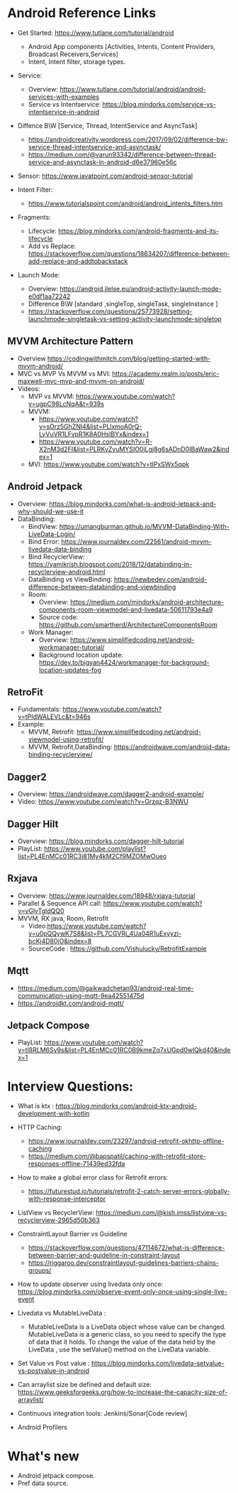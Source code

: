 # Android Reference Links

- Get Started: https://www.tutlane.com/tutorial/android
  - Android App components [Activities, Intents, Content Providers, Broadcast Receivers,Services]
  - Intent, Intent filter, storage types.

- Service: 
  - Overview: https://www.tutlane.com/tutorial/android/android-services-with-examples
  - Service vs Intentservice: https://blog.mindorks.com/service-vs-intentservice-in-android

- Diffence B\W [Service, Thread, IntentService and AsyncTask]
  - https://androidcreativity.wordpress.com/2017/09/02/difference-bw-service-thread-intentservice-and-asynctask/
  - https://medium.com/@varun93342/difference-between-thread-service-and-asynctask-in-android-d6e37960e56c

- Sensor: https://www.javatpoint.com/android-sensor-tutorial 

- Intent Filter: 
  - https://www.tutorialspoint.com/android/android_intents_filters.htm

- Fragments: 
  - Lifecycle:     https://blog.mindorks.com/android-fragments-and-its-lifecycle
  - Add vs Replace: https://stackoverflow.com/questions/18634207/difference-between-add-replace-and-addtobackstack

- Launch Mode:
  - Overview: https://android.jlelse.eu/android-activity-launch-mode-e0df1aa72242
  - Difference B\W [standard ,singleTop, singleTask, singleInstance ]
  - https://stackoverflow.com/questions/25773928/setting-launchmode-singletask-vs-setting-activity-launchmode-singletop

## MVVM Architecture Pattern  
  - Overview https://codingwithmitch.com/blog/getting-started-with-mvvm-android/
  - MVC vs MVP Vs MVVM vs MVI:	https://academy.realm.io/posts/eric-maxwell-mvc-mvp-and-mvvm-on-android/
  - Videos:
    - MVP vs MVVM:	https://www.youtube.com/watch?v=ugpC98LcNqA&t=939s
    - MVVM:	
      - https://www.youtube.com/watch?v=sOrz5GhZNl4&list=PLlxmoA0rQ-LyVuVR1LFvpR1K8A0HsIBYx&index=1
      - https://www.youtube.com/watch?v=R-X2nM3d2FI&list=PLRKyZvuMYSIO0jLgj8g6sADnD0IBaWaw2&index=1
    - MVI:	https://www.youtube.com/watch?v=tIPxSWx5qpk

## Android Jetpack  
  - Overview: https://blog.mindorks.com/what-is-android-jetpack-and-why-should-we-use-it
  - DataBinding: 
    - BindView: https://umangburman.github.io/MVVM-DataBinding-With-LiveData-Login/
    - Bind Error: https://www.journaldev.com/22561/android-mvvm-livedata-data-binding
    - Bind RecyclerView: https://yamikrish.blogspot.com/2018/12/databinding-in-recyclerview-android.html
    - DataBinding vs ViewBinding: https://newbedev.com/android-difference-between-databinding-and-viewbinding  
    - Room:
      - Overview:	https://medium.com/mindorks/android-architecture-components-room-viewmodel-and-livedata-50611793e4a9
      - Source code: https://github.com/smartherd/ArchitectureComponentsRoom  
    - Work Manager:
       - Overview:	https://www.simplifiedcoding.net/android-workmanager-tutorial/
       - Background location update: https://dev.to/bigyan4424/workmanager-for-background-location-updates-fog    

## RetroFit
  - Fundamentals: https://www.youtube.com/watch?v=tPIdWALEVLc&t=946s
  - Example:
    - MVVM, Retrofit: https://www.simplifiedcoding.net/android-viewmodel-using-retrofit/
    - MVVM, Retrofit,DataBinding:  https://androidwave.com/android-data-binding-recyclerview/

## Dagger2
  - Overview: https://androidwave.com/dagger2-android-example/
  - Video: https://www.youtube.com/watch?v=Grzqz-B3NWU

## Dagger Hilt
- Overview: https://blog.mindorks.com/dagger-hilt-tutorial
- PlayList: https://www.youtube.com/playlist?list=PL4EnMCc01RC3i81My4kM2Cf9MZOMwOueo

## Rxjava
  - Overview: https://www.journaldev.com/18948/rxjava-tutorial
  - Parallel & Sequence API call:	https://www.youtube.com/watch?v=vGlyTgIdQQ0
  - MVVM, RX java, Room, Retrofit
    - Video:https://www.youtube.com/watch?v=u0pQQywK7S8&list=PL7CGVRj_4Ua04R1uExyyzi-bcKj4D80jO&index=8
    - SourceCode : https://github.com/Vishulucky/RetrofitExample

## Mqtt
  - https://medium.com/@gaikwadchetan93/android-real-time-communication-using-mqtt-9ea42551475d
  - https://androidkt.com/android-mqtt/

## Jetpack Compose
  - PlayList: https://www.youtube.com/watch?v=tl8RLM6Sy9s&list=PL4EnMCc01RC0B9kmeZq7xUGpd0wlQkd40&index=1


# Interview Questions:
  - What is ktx : https://blog.mindorks.com/android-ktx-android-development-with-kotlin
  
  - HTTP Caching: 
    - https://www.journaldev.com/23297/android-retrofit-okhttp-offline-caching
    - https://medium.com/@bapspatil/caching-with-retrofit-store-responses-offline-71439ed32fda
    
  - How to make a global error class for Retrofit errors:
    - https://futurestud.io/tutorials/retrofit-2-catch-server-errors-globally-with-response-interceptor

  - ListView vs RecyclerView: https://medium.com/@kish.imss/listview-vs-recyclerview-2965d50b363

  - ConstraintLayout Barrier vs Guideline
    - https://stackoverflow.com/questions/47114672/what-is-difference-between-barrier-and-guideline-in-constraint-layout
    - https://riggaroo.dev/constraintlayout-guidelines-barriers-chains-groups/

  - How to update observer using livedata only once: https://blog.mindorks.com/observe-event-only-once-using-single-live-event
 
  - Livedata vs MutableLiveData : 
    - MutableLiveData is a LiveData object whose value can be changed. MutableLiveData is a generic class, so you need to specify the type of data     that it holds. To change the       value of the data held by the LiveData , use the setValue() method on the LiveData variable.

  - Set Value vs Post value : https://blog.mindorks.com/livedata-setvalue-vs-postvalue-in-android
  
  - Can arraylist size be defined and default size: https://www.geeksforgeeks.org/how-to-increase-the-capacity-size-of-arraylist/

  - Continuous integration tools: Jenkins/Sonar[Code review]
  - Android Profilers

# What's new
 - Android jetpack compose.
 - Pref data source.


